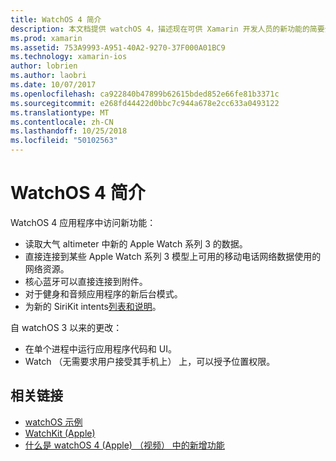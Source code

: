 ```yaml
---
title: WatchOS 4 简介
description: 本文档提供 watchOS 4，描述现在可供 Xamarin 开发人员的新功能的简要介绍。
ms.prod: xamarin
ms.assetid: 753A9993-A951-40A2-9270-37F000A01BC9
ms.technology: xamarin-ios
author: lobrien
ms.author: laobri
ms.date: 10/07/2017
ms.openlocfilehash: ca922840b47899b62615bded852e66fe81b3371c
ms.sourcegitcommit: e268fd44422d0bbc7c944a678e2cc633a0493122
ms.translationtype: MT
ms.contentlocale: zh-CN
ms.lasthandoff: 10/25/2018
ms.locfileid: "50102563"
---
```

# <a name="introduction-to-watchos-4"></a>WatchOS 4 简介

WatchOS 4 应用程序中访问新功能：

* 读取大气 altimeter 中新的 Apple Watch 系列 3 的数据。
* 直接连接到某些 Apple Watch 系列 3 模型上可用的移动电话网络数据使用的网络资源。
* 核心蓝牙可以直接连接到附件。
* 对于健身和音频应用程序的新后台模式。
* 为新的 SiriKit intents[列表和说明](~/ios/platform/introduction-to-ios11/sirikit.md)。

自 watchOS 3 以来的更改：

* 在单个进程中运行应用程序代码和 UI。
* Watch （无需要求用户接受其手机上） 上，可以授予位置权限。

## <a name="related-links"></a>相关链接

* [watchOS 示例](https://developer.xamarin.com/samples/watchos/all/)
* [WatchKit (Apple)](https://developer.apple.com/documentation/watchkit)
* [什么是 watchOS 4 (Apple) （视频） 中的新增功能](https://developer.apple.com/videos/play/wwdc2017/205/)
